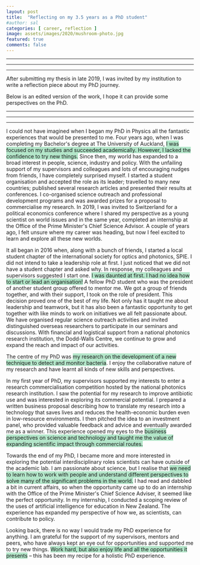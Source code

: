 ```yaml
---
layout: post
title:  "Reflecting on my 3.5 years as a PhD student"
#author: sal
categories: [ career, reflection ]
image: assets/images/2020/mushroom-photo.jpg
featured: true
comments: false
---
```


---
---
---
After submitting my thesis in late 2019, I was invited by my institution to write a reflection piece about my PhD journey.

Below is an edited version of the work, I hope it can provide some perspectives on the PhD.

---
---
---

I could not have imagined when I began my PhD in Physics all the fantastic experiences that would be presented to me.  Four years ago, when I was completing my Bachelor's degree at The University of Auckland, <span style="background-color: #b3e6c9">I was focused on my studies and succeeded academically. However, I lacked the confidence to try new things.</span> Since then, my world has expanded to a broad interest in people, science, industry and policy. With the unfailing support of my supervisors and colleagues and lots of encouraging nudges from friends, I have completely surprised myself. I started a student organisation and accepted the role as its leader; travelled to many new countries; published several research articles and presented their results at conferences. I co-organised science outreach and professional development programs and was awarded prizes for a proposal to commercialise my research. In 2019, I was invited to Switzerland for a political economics conference where I shared my perspective as a young scientist on world issues and in the same year, completed an internship at the Office of the Prime Minister's Chief Science Advisor. A couple of years ago, I felt unsure where my career was heading, but now I feel excited to learn and explore all these new worlds.

It all began in 2016 when, along with a bunch of friends, I started a local student chapter of the international society for optics and photonics, SPIE.  I did not intend to take a leadership role at first. I just noticed that we did not have a student chapter and asked why.  In response, my colleagues and supervisors suggested I start one. <span style="background-color: #b3e6c9">I was daunted at first. I had no idea how to start or lead an organisation!</span> A fellow PhD student who was the president of another student group offered to mentor me. We got a group of friends together, and with their support, I took on the role of president. This decision proved one of the best of my life. Not only has it taught me about leadership and teamwork, but it has also been a fantastic opportunity to get together with like minds to work on initiatives we all felt passionate about. We have organised regular science outreach activities and invited distinguished overseas researchers to participate in our seminars and discussions. With financial and logistical support from a national photonics research institution, the Dodd-Walls Centre, we continue to grow and expand the reach and impact of our activities.

The centre of my PhD was <span style="background-color: #b3e6c9">my research on the development of a new technique to detect and monitor bacteria</span>. I enjoy the collaborative nature of my research and have learnt all kinds of new skills and perspectives.

In my first year of PhD, my supervisors supported my interests to enter a research commercialisation competition hosted by the national photonics research institution. I saw the potential for my research to improve antibiotic use and was interested in exploring its commercial potential. I prepared a written business proposal describing how to translate my research into a technology that saves lives and reduces the health-economic burden even in low-resource environments. I then pitched the idea to an investment panel, who provided valuable feedback and advice and eventually awarded me as a winner. This experience opened my eyes to the <span style="background-color: #b3e6c9">business perspectives on science and technology and taught me the value of expanding scientific impact through commercial routes.</span>

Towards the end of my PhD, I became more and more interested in exploring the potential interdisciplinary roles scientists can have outside of the academic lab.  I am passionate about science, but I realise that <span style="background-color: #b3e6c9">we need to learn how to work with people and understand different perspectives to solve many of the significant problems in the world.</span>  I had read and dabbled a bit in current affairs, so when the opportunity came up to do an internship with the Office of the Prime Minister's Chief Science Adviser, it seemed like the perfect opportunity. In my internship, I conducted a scoping review of the uses of artificial intelligence for education in New Zealand. The experience has expanded my perspective of how we, as scientists, can contribute to policy.

Looking back, there is no way I would trade my PhD experience for anything. I am grateful for the support of my supervisors, mentors and peers, who have always kept an eye out for opportunities and supported me to try new things. <span style="background-color: #b3e6c9">Work hard, but also enjoy life and all the opportunities it presents</span> – this has been my recipe for a holistic PhD experience.


<!-- nice highlight colors:
<span style="background-color: #39CCCC">Marked text</span>
<span style="background-color: #7FDBFF">Marked text</span>
-->
